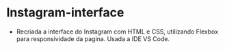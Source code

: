 # Instagram-interface

- Recriada a interface do Instagram com HTML e CSS, utilizando Flexbox para responsividade da pagina. Usada a IDE VS Code.